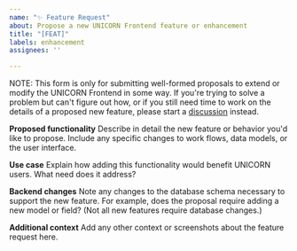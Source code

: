 ```yaml
---
name: "✨ Feature Request"
about: Propose a new UNICORN Frontend feature or enhancement
title: "[FEAT]"
labels: enhancement
assignees: ''

---
```


NOTE: This form is only for submitting well-formed proposals to extend or modify the UNICORN Frontend in some way. If you're trying to solve a problem but can't figure out how, or if you still need time to work on the details of a proposed new feature, please start a [discussion](https://github.com/zoodo/unicorn10/discussions) instead.

**Proposed functionality**
Describe in detail the new feature or behavior you'd like to propose. Include any specific changes to work flows, data models, or the user interface.

**Use case**
Explain how adding this functionality would benefit UNICORN users. What need does it address?

**Backend changes**
Note any changes to the database schema necessary to support the new feature. For example, does the proposal require adding a new model or field? (Not all new features require database changes.)

**Additional context**
Add any other context or screenshots about the feature request here.
